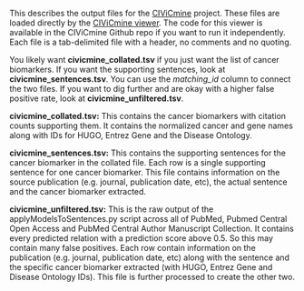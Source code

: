 This describes the output files for the [CIViCmine](https://github.com/jakelever/civicmine) project. These files are loaded directly by the [CIViCmine viewer](http://bionlp.bcgsc.ca/civicmine/). The code for this viewer is available in the CIViCmine Github repo if you want to run it independently. Each file is a tab-delimited file with a header, no comments and no quoting.

You likely want **civicmine\_collated.tsv** if you just want the list of cancer biomarkers. If you want the supporting sentences, look at **civicmine\_sentences.tsv**. You can use the *matching\_id* column to connect the two files. If you want to dig further and are okay with a higher false positive rate, look at **civicmine\_unfiltered.tsv**.

**civicmine\_collated.tsv:** This contains the cancer biomarkers with citation counts supporting them. It contains the normalized cancer and gene names along with IDs for HUGO, Entrez Gene and the Disease Ontology.

**civicmine\_sentences.tsv:** This contains the supporting sentences for the cancer biomarker in the collated file. Each row is a single supporting sentence for one cancer biomarker. This file contains information on the source publication (e.g. journal, publication date, etc), the actual sentence and the cancer biomarker extracted.

**civicmine\_unfiltered.tsv:** This is the raw output of the applyModelsToSentences.py script across all of PubMed, Pubmed Central Open Access and PubMed Central Author Manuscript Collection. It contains every predicted relation with a prediction score above 0.5. So this may contain many false positives. Each row contain information on the publication (e.g. journal, publication date, etc) along with the sentence and the specific cancer biomarker extracted (with HUGO, Entrez Gene and Disease Ontology IDs). This file is further processed to create the other two.

